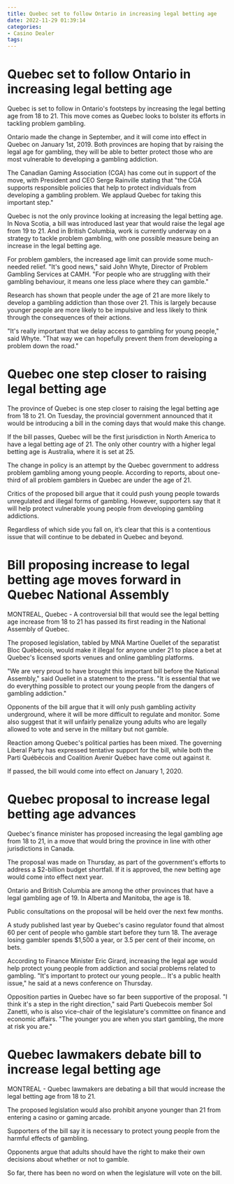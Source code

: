 ```yaml
---
title: Quebec set to follow Ontario in increasing legal betting age
date: 2022-11-29 01:39:14
categories:
- Casino Dealer
tags:
---
```



#  Quebec set to follow Ontario in increasing legal betting age

Quebec is set to follow in Ontario's footsteps by increasing the legal betting age from 18 to 21. This move comes as Quebec looks to bolster its efforts in tackling problem gambling.

Ontario made the change in September, and it will come into effect in Quebec on January 1st, 2019. Both provinces are hoping that by raising the legal age for gambling, they will be able to better protect those who are most vulnerable to developing a gambling addiction.

The Canadian Gaming Association (CGA) has come out in support of the move, with President and CEO Serge Rainville stating that "the CGA supports responsible policies that help to protect individuals from developing a gambling problem. We applaud Quebec for taking this important step."

Quebec is not the only province looking at increasing the legal betting age. In Nova Scotia, a bill was introduced last year that would raise the legal age from 19 to 21. And in British Columbia, work is currently underway on a strategy to tackle problem gambling, with one possible measure being an increase in the legal betting age.

For problem gamblers, the increased age limit can provide some much-needed relief. "It's good news," said John Whyte, Director of Problem Gambling Services at CAMH. "For people who are struggling with their gambling behaviour, it means one less place where they can gamble."

Research has shown that people under the age of 21 are more likely to develop a gambling addiction than those over 21. This is largely because younger people are more likely to be impulsive and less likely to think through the consequences of their actions.

"It's really important that we delay access to gambling for young people," said Whyte. "That way we can hopefully prevent them from developing a problem down the road."

#  Quebec one step closer to raising legal betting age

The province of Quebec is one step closer to raising the legal betting age from 18 to 21. On Tuesday, the provincial government announced that it would be introducing a bill in the coming days that would make this change.

If the bill passes, Quebec will be the first jurisdiction in North America to have a legal betting age of 21. The only other country with a higher legal betting age is Australia, where it is set at 25.

The change in policy is an attempt by the Quebec government to address problem gambling among young people. According to reports, about one-third of all problem gamblers in Quebec are under the age of 21.

Critics of the proposed bill argue that it could push young people towards unregulated and illegal forms of gambling. However, supporters say that it will help protect vulnerable young people from developing gambling addictions.

Regardless of which side you fall on, it’s clear that this is a contentious issue that will continue to be debated in Quebec and beyond.

#  Bill proposing increase to legal betting age moves forward in Quebec National Assembly

 MONTREAL, Quebec - A controversial bill that would see the legal betting age increase from 18 to 21 has passed its first reading in the National Assembly of Quebec.

The proposed legislation, tabled by MNA Martine Ouellet of the separatist Bloc Québécois, would make it illegal for anyone under 21 to place a bet at Quebec's licensed sports venues and online gambling platforms.

"We are very proud to have brought this important bill before the National Assembly," said Ouellet in a statement to the press. "It is essential that we do everything possible to protect our young people from the dangers of gambling addiction."

Opponents of the bill argue that it will only push gambling activity underground, where it will be more difficult to regulate and monitor. Some also suggest that it will unfairly penalize young adults who are legally allowed to vote and serve in the military but not gamble.

Reaction among Quebec's political parties has been mixed. The governing Liberal Party has expressed tentative support for the bill, while both the Parti Québécois and Coalition Avenir Québec have come out against it.

If passed, the bill would come into effect on January 1, 2020.

#  Quebec proposal to increase legal betting age advances

Quebec's finance minister has proposed increasing the legal gambling age from 18 to 21, in a move that would bring the province in line with other jurisdictions in Canada.

The proposal was made on Thursday, as part of the government's efforts to address a $2-billion budget shortfall. If it is approved, the new betting age would come into effect next year.

 Ontario and British Columbia are among the other provinces that have a legal gambling age of 19. In Alberta and Manitoba, the age is 18.

Public consultations on the proposal will be held over the next few months.

A study published last year by Quebec's casino regulator found that almost 60 per cent of people who gamble start before they turn 18. The average losing gambler spends $1,500 a year, or 3.5 per cent of their income, on bets.

According to Finance Minister Eric Girard, increasing the legal age would help protect young people from addiction and social problems related to gambling. "It's important to protect our young people... It's a public health issue," he said at a news conference on Thursday.

Opposition parties in Quebec have so far been supportive of the proposal. "I think it's a step in the right direction," said Parti Quebecois member Sol Zanetti, who is also vice-chair of the legislature's committee on finance and economic affairs. "The younger you are when you start gambling, the more at risk you are."

#  Quebec lawmakers debate bill to increase legal betting age

MONTREAL - Quebec lawmakers are debating a bill that would increase the legal betting age from 18 to 21.

The proposed legislation would also prohibit anyone younger than 21 from entering a casino or gaming arcade.

Supporters of the bill say it is necessary to protect young people from the harmful effects of gambling.

Opponents argue that adults should have the right to make their own decisions about whether or not to gamble.

So far, there has been no word on when the legislature will vote on the bill.